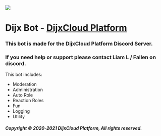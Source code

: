 ![](https://media.discordapp.net/attachments/831205532420800543/832389821527490630/favicon.png?width=64&height=64)
# Dijx Bot - [DijxCloud Platform](https://dijxcloud.com)

### This bot is made for the DijxCloud Platform Discord Server.

### If you need help or support please contact Liam L / Fallen on discord.

This bot includes:
- Moderation
- Administration
- Auto Role
- Reaction Roles
- Fun
- Logging
- Utility

##### Copyright © 2020-2021 DijxCloud Platform, All rights reserved.